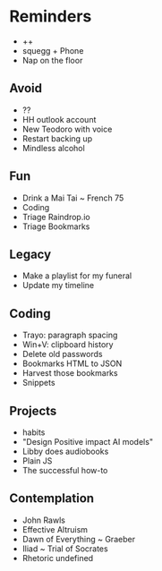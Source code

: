 # Reminders

* ++
* squegg + Phone
* Nap on the floor&nbsp;

## Avoid

* ??
* HH outlook account
* New Teodoro with voice
* Restart backing up
* Mindless alcohol

## Fun

* Drink a Mai Tai ~ French 75
* Coding
* Triage Raindrop.io
* Triage Bookmarks

## Legacy

* Make a playlist for my funeral
* Update my timeline

## Coding

* Trayo: paragraph spacing
* Win+V: clipboard history
* Delete old passwords
* Bookmarks HTML to JSON
* Harvest those bookmarks
* Snippets

## Projects

* habits
* "Design Positive impact AI models"
* Libby does audiobooks
* Plain JS
* The successful how-to

## Contemplation

* John Rawls
* Effective Altruism
* Dawn of Everything ~ Graeber
* Iliad ~ Trial of Socrates
* Rhetoric undefined